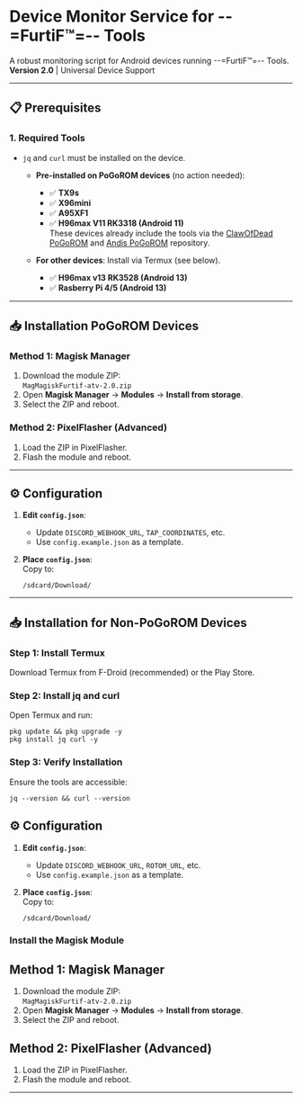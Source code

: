 # Device Monitor Service for --=FurtiF™=-- Tools

A robust monitoring script for Android devices running --=FurtiF™=-- Tools.  
**Version 2.0** | Universal Device Support

---

## 📋 Prerequisites

### 1. **Required Tools**  
- `jq` and `curl` must be installed on the device.  
  - **Pre-installed on PoGoROM devices** (no action needed):  
    - ✅ **TX9s**  
    - ✅ **X96mini**
    - ✅ **A95XF1** 
    - ✅ **H96max V11 RK3318 (Android 11)**  
    These devices already include the tools via the [ClawOfDead PoGoROM](https://github.com/ClawOfDead/ATVRoms/releases) and [Andis PoGoROM](https://github.com/andi2022/PoGoRom/releases) repository.  

  - **For other devices**: Install via Termux (see below).
    - ✅ **H96max v13 RK3528 (Android 13)**
    - ✅ **Rasberry Pi 4/5 (Android 13)**

---

## 📥 Installation PoGoROM Devices

### Method 1: Magisk Manager  
1. Download the module ZIP:  
   `MagMagiskFurtif-atv-2.0.zip`  
2. Open **Magisk Manager** → **Modules** → **Install from storage**.  
3. Select the ZIP and reboot.  

### Method 2: PixelFlasher (Advanced)  
1. Load the ZIP in PixelFlasher.  
2. Flash the module and reboot.  

---

## ⚙️ Configuration

1. **Edit `config.json`**:  
   - Update `DISCORD_WEBHOOK_URL`, `TAP_COORDINATES`, etc.  
   - Use `config.example.json` as a template.  

2. **Place `config.json`**:  
   Copy to:
   ```
   /sdcard/Download/
   ````  
---
## 📥 Installation for Non-PoGoROM Devices
### Step 1: Install Termux
Download Termux from F-Droid (recommended) or the Play Store.

### Step 2: Install jq and curl
Open Termux and run:
```
pkg update && pkg upgrade -y
pkg install jq curl -y
``` 
### Step 3: Verify Installation
Ensure the tools are accessible:
```
jq --version && curl --version
```
## ⚙️ Configuration
1. **Edit `config.json`**:  
   - Update `DISCORD_WEBHOOK_URL`, `ROTOM_URL`, etc.  
   - Use `config.example.json` as a template.  

2. **Place `config.json`**:  
   Copy to:
   ```
   /sdcard/Download/
   ````  

### Install the Magisk Module
## Method 1: Magisk Manager  
1. Download the module ZIP:  
   `MagMagiskFurtif-atv-2.0.zip`  
2. Open **Magisk Manager** → **Modules** → **Install from storage**.  
3. Select the ZIP and reboot.  

## Method 2: PixelFlasher (Advanced)  
1. Load the ZIP in PixelFlasher.  
2. Flash the module and reboot.  

---
